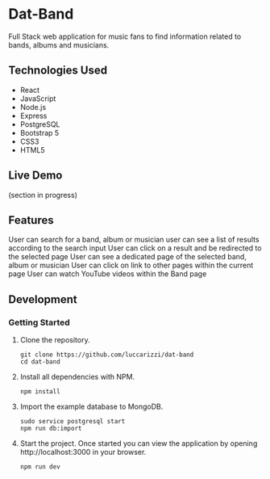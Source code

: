 # Dat-Band

Full Stack web application for music fans to find information related to bands, albums and musicians.

## Technologies Used

* React
* JavaScript
* Node.js
* Express
* PostgreSQL
* Bootstrap 5
* CSS3
* HTML5

## Live Demo

(section in progress)

## Features

User can search for a band, album or musician
user can see a list of results according to the search input
User can click on a result and be redirected to the selected page
User can see a dedicated page of the selected band, album or musician
User can click on link to other pages within the current page
User can watch YouTube videos within the Band page

## Development

### Getting Started

1. Clone the repository.

    ```shell
    git clone https://github.com/luccarizzi/dat-band
    cd dat-band
    ```

1. Install all dependencies with NPM.

    ```shell
    npm install
    ```
    
1. Import the example database to MongoDB.

    ```shell
    sudo service postgresql start
    npm run db:import
    ```

1. Start the project. Once started you can view the application by opening http://localhost:3000 in your browser.

    ```shell
    npm run dev
    ```

